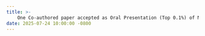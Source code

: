 ```yaml
---
title: >-
    One Co-authored paper accepted as Oral Presentation (Top 0.1%) of NeurIPS 2025 <span class="badge badge-info">CCF-A</span>
date: 2025-07-24 10:00:00 -0800
---
```


